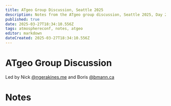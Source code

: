 ```yaml
---
title: ATgeo Group Discussion, Seattle 2025
description: Notes from the ATgeo group discussion, Seattle 2025, Day 2
published: true
date: 2025-03-27T18:34:10.556Z
tags: atmosphereconf, notes, atgeo
editor: markdown
dateCreated: 2025-03-27T18:34:10.556Z
---
```


# ATgeo Group Discussion

Led by Nick [@ngerakines.me](https://bsky.app/profile/ngerakines.me) and Boris [@bmann.ca](https://bsky.app/profile/bmann.ca)

# Notes